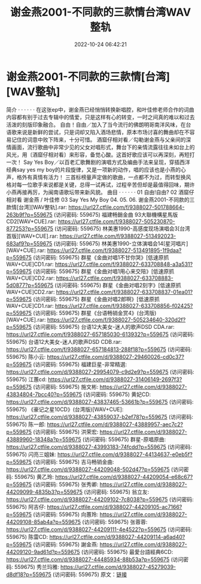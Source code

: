 ﻿---
title: 谢金燕2001-不同款的三款情台湾WAV整轨
date: 2022-10-24 06:42:21
categories: 闽南语(台语)
tags: 华语中文
---
# 谢金燕2001-不同款的三款情[台湾][WAV整轨]

简介
· · · · · ·
在这张ep中，谢金燕已经悄悄转换新唱腔，和叶佳修老师合作的词曲内容都有别于过去专辑中的情爱，只是这样有心的转变，一时之间真的难以和过去活泼的刻版印象融合。
自由！自由／加入了当今流行的佛朗明哥南洋风味，在台语歌来说是新鲜的尝试，只是词却又陷入酒场悲情，原本市场讨喜的舞曲却在不容易记住的词意中败下阵来，十分可惜。
酒窟仔相对看／勾勒谢金燕与父亲间的深情画面，流行歌曲中非常少见的父女对唱形式，舞台下的亲情流露往往未如台上的风光，用〔酒窟仔相对看〕来形容，备觉心酸。这首好歌应该可以再深刻，再短打一次！
Say Yes Boy／以百老汇歌舞剧的演唱方式及编曲手法来呈现，穿插西洋经典say yes my
boy的片段旋律，又是一项新的动作，唱的应该也是小燕的心声，格外有真情有活力！
三首标榜量声定做的歌曲，一点都不为过，而转型换风格对每一位歌手来说都是关键，总得一试再试，过程辛苦但却是最值得回味，期许小燕再接再厉，为闽南语歌坛带来新风貌。
曲目
· · · · · ·
01 自由!自由?
02 酒窟仔相对看 谢金燕 / 叶佳修
03 Say Yes My Boy
04.
05.
06.
谢金燕2001-不同款的三款情[台湾][WAV整轨].rar: https://url27.ctfile.com/f/9388027-501788664-263b9f?p=559675
(访问密码: 559675)
福建畅銷金曲 93大聯機構星馬版 CD2[WAV+CUE].rar: https://url27.ctfile.com/f/9388027-505230870-877253?p=559675
(访问密码: 559675)
林美惠1990-高感度现场演唱会3[台湾首版][WAV+CUE].rar: https://url27.ctfile.com/f/9388027-513492023-683af9?p=559675
(访问密码: 559675)
林美惠1990-立体演唱会14[星河唱片][WAV+CUE].rar: https://url27.ctfile.com/f/9388027-513491895-1f9daa?p=559675
(访问密码: 559675)
群星《金曲对唱1不甘你哭》[低速原抓WAV+CUE]CD1.rar: https://url27.ctfile.com/f/9388027-633708848-a3a531?p=559675
(访问密码: 559675)
群星《金曲对唱1用心来交陪》[低速原抓WAV+CUE]CD2.rar: https://url27.ctfile.com/f/9388027-633708883-5d0877?p=559675
(访问密码: 559675)
群星《金曲对唱2刻字》[低速原抓WAV+CUE]CD2.rar: https://url27.ctfile.com/f/9388027-633708837-01ea01?p=559675
(访问密码: 559675)
群星《金曲对唱2郎啊》[低速原抓WAV+CUE]CD1.rar: https://url27.ctfile.com/f/9388027-633708856-f02425?p=559675
(访问密码: 559675)
群星《台语畅销金赏4》(台湾版)[WAV+CUE].rar: https://url27.ctfile.com/f/9388027-505234640-320d2f?p=559675
(访问密码: 559675)
台语12大美女-迷人的歌声DSD CDA.rar: https://url27.ctfile.com/f/9388027-657185030-613932?p=559675
(访问密码: 559675)
台语12大美女-迷人的歌声DSD CDB.rar: https://url27.ctfile.com/f/9388027-657184813-288f18?p=559675
(访问密码: 559675)
陈小云: https://url27.ctfile.com/d/9388027-29460026-cd0c37?p=559675
(访问密码: 559675)
福建巨星-非常精選: https://url27.ctfile.com/d/9388027-29954079-c9d2e9?p=559675
(访问密码: 559675)
江蕙cd: https://url27.ctfile.com/d/9388027-31406149-2697f3?p=559675
(访问密码: 559675)
施文彬: https://url27.ctfile.com/d/9388027-43834804-7bcc40?p=559675
(访问密码: 559675)
黄妃CD: https://url27.ctfile.com/d/9388027-43837465-53661b?p=559675
(访问密码: 559675)
《豪记之星10CD》(台湾版)[WAV+CUE]: https://url27.ctfile.com/d/9388027-43859037-b2ef78?p=559675
(访问密码: 559675)
陈一郎: https://url27.ctfile.com/d/9388027-43889957-aec7c2?p=559675
(访问密码: 559675)
洪荣宏: https://url27.ctfile.com/d/9388027-43889960-18348a?p=559675
(访问密码: 559675)
群星-原唱原曲: https://url27.ctfile.com/d/9388027-43993183-74fcdd?p=559675
(访问密码: 559675)
闪亮三姐妹: https://url27.ctfile.com/d/9388027-44134637-e0eb5f?p=559675
(访问密码: 559675)
吉马畅销金曲: https://url27.ctfile.com/d/9388027-44209048-502d47?p=559675
(访问密码: 559675)
黄乙玲: https://url27.ctfile.com/d/9388027-44209054-e68c67?p=559675
(访问密码: 559675)
张秀卿: https://url27.ctfile.com/d/9388027-44209099-4835b3?p=559675
(访问密码: 559675)
翁立友: https://url27.ctfile.com/d/9388027-44209102-7c8038?p=559675
(访问密码: 559675)
阿吉仔: https://url27.ctfile.com/d/9388027-44209105-ac7166?p=559675
(访问密码: 559675)
向蕙玲: https://url27.ctfile.com/d/9388027-44209108-85ab4a?p=559675
(访问密码: 559675)
张蓉蓉: https://url27.ctfile.com/d/9388027-44209111-4e4522?p=559675
(访问密码: 559675)
陈雷CD: https://url27.ctfile.com/d/9388027-44209114-a6ad40?p=559675
(访问密码: 559675)
謝金燕: https://url27.ctfile.com/d/9388027-44209120-9ad61d?p=559675
(访问密码: 559675)
最愛台語經典6CD: https://url27.ctfile.com/d/9388027-44485934-88b53a?p=559675
(访问密码: 559675)
秀兰玛雅: https://url27.ctfile.com/d/9388027-45279039-d8df18?p=559675
(访问密码: 559675)
原文：[链接](https://blog.sina.com.cn/s/blog_1647c7e7601031009.html)
